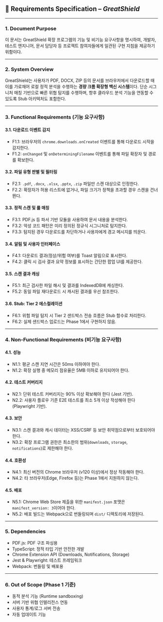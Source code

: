 ## 📄 Requirements Specification – *GreatShield*

---

### 1. **Document Purpose**

이 문서는 GreatShield 확장 프로그램의 기능 및 비기능 요구사항을 명시하여, 개발자, 테스트 엔지니어, 문서 담당자 등 프로젝트 참여자들에게 일관된 구현 지침을 제공하기 위함이다.

---

### 2. **System Overview**

GreatShield는 사용자가 PDF, DOCX, ZIP 등의 문서를 브라우저에서 다운로드할 때 이를 가로채어 로컬 정적 분석을 수행하는 **경량 크롬 확장형 백신 시스템**이다.
단순 시그니처 매칭 기반으로 빠른 위협 탐지를 수행하며, 향후 클라우드 분석 기능을 연동할 수 있도록 Stub 아키텍처도 포함한다.

---

### 3. **Functional Requirements (기능 요구사항)**

#### 3.1. **다운로드 이벤트 감지**

* F1.1: 브라우저의 `chrome.downloads.onCreated` 이벤트를 통해 다운로드 시작을 감지한다.
* F1.2: `onChanged` 및 `onDeterminingFilename` 이벤트를 통해 파일 확장자 및 경로를 확보한다.

#### 3.2. **파일 유형 판별 및 필터링**

* F2.1: `.pdf`, `.docx`, `.xlsx`, `.pptx`, `.zip` 파일만 스캔 대상으로 인정한다.
* F2.2: 확장자가 허용 리스트에 없거나, 파일 크기가 정책을 초과할 경우 스캔을 건너뛴다.

#### 3.3. **정적 스캔 및 룰 매칭**

* F3.1: PDF.js 등 파서 기반 모듈을 사용하여 문서 내용을 분석한다.
* F3.2: 악성 코드 패턴은 미리 정의된 정규식 시그니처로 탐지한다.
* F3.3: 탐지된 경우 다운로드를 차단하거나 사용자에게 경고 메시지를 띄운다.

#### 3.4. **알림 및 사용자 인터페이스**

* F4.1: 다운로드 결과(정상/위험 여부)를 Toast 알림으로 표시한다.
* F4.2: 클릭 시 검사 결과 요약 정보를 표시하는 간단한 팝업 UI를 제공한다.

#### 3.5. **스캔 결과 캐싱**

* F5.1: 최근 검사한 파일 해시 및 결과를 IndexedDB에 캐싱한다.
* F5.2: 동일 파일 재다운로드 시 캐시된 결과를 우선 참조한다.

#### 3.6. **Stub: Tier 2 에스컬레이션**

* F6.1: 위험 파일 탐지 시 Tier 2 샌드박스 전송 흐름은 Stub 함수로 처리한다.
* F6.2: 실제 샌드박스 업로드는 Phase 1에서 구현하지 않음.

---

### 4. **Non-Functional Requirements (비기능 요구사항)**

#### 4.1. **성능**

* N1.1: 평균 스캔 지연 시간은 50ms 이하여야 한다.
* N1.2: 확장 실행 중 메모리 점유율은 5MB 이하로 유지되어야 한다.

#### 4.2. **테스트 커버리지**

* N2.1: 단위 테스트 커버리지는 90% 이상 확보해야 한다 (Jest 기반).
* N2.2: 사용자 플로우 기준 E2E 테스트를 최소 5개 이상 작성해야 한다 (Playwright 기반).

#### 4.3. **보안**

* N3.1: 스캔 결과와 캐시 데이터는 XSS/CSRF 등 보안 취약점으로부터 보호되어야 한다.
* N3.2: 확장 프로그램 권한은 최소한의 범위(`downloads`, `storage`, `notifications`)로 제한해야 한다.

#### 4.4. **호환성**

* N4.1: 최신 버전의 Chrome 브라우저 (v120 이상)에서 정상 작동해야 한다.
* N4.2: 타 브라우저(Edge, Firefox 등)는 Phase 1에서 지원하지 않는다.

#### 4.5. **배포**

* N5.1: Chrome Web Store 제출을 위한 `manifest.json` 포맷은 `manifest_version: 3`이어야 한다.
* N5.2: 배포 빌드는 Webpack으로 번들링되며 `dist/` 디렉토리에 저장된다.

---

### 5. **Dependencies**

* PDF.js: PDF 구조 파싱용
* TypeScript: 정적 타입 기반 안전한 개발
* Chrome Extension API (Downloads, Notifications, Storage)
* Jest & Playwright: 테스트 프레임워크
* Webpack: 번들링 및 배포용

---

### 6. **Out of Scope (Phase 1 기준)**

* 동적 분석 기능 (Runtime sandboxing)
* 서버 기반 위협 인텔리전스 연동
* 사용자 통계/로그 서버 전송
* 자동 업데이트 기능
